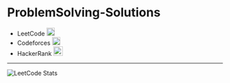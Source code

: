 # ProblemSolving-Solutions
* LeetCode <a href = "https://leetcode.com/Eyab/"><img src = "https://img.shields.io/badge/LeetCode-Eyab-orange
" height = 19></a>
* Codeforces  <a href = "https://codeforces.com/profile/Eyab"><img src = "https://img.shields.io/badge/CodeForces-Eyab-yellow" height = 19></a>
* HackerRank   <a href = "https://bit.ly/371iRUx"><img src = "https://img.shields.io/badge/-Hackerrank-BA94C?style=for-the-badge&logo=HackerRank&logoColor=white&color=black" height = 22></a>


***
 ![LeetCode Stats](https://leetcode.card.workers.dev/eyab?theme=dark&font=baloo&extension=activity)
  


 
